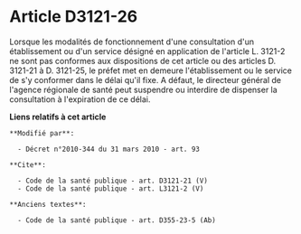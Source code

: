 # Article D3121-26

Lorsque les modalités de fonctionnement d'une consultation d'un établissement ou d'un service désigné en application de
l'article L. 3121-2 ne sont pas conformes aux dispositions de cet article ou des articles D. 3121-21 à D. 3121-25, le préfet
met en demeure l'établissement ou le service de s'y conformer dans le délai qu'il fixe. A défaut, le directeur général de
l'agence régionale de santé peut suspendre ou interdire de dispenser la consultation à l'expiration de ce délai.

**Liens relatifs à cet article**

	**Modifié par**:

	  - Décret n°2010-344 du 31 mars 2010 - art. 93

	**Cite**:

	  - Code de la santé publique - art. D3121-21 (V)
	  - Code de la santé publique - art. L3121-2 (V)

	**Anciens textes**:

	  - Code de la santé publique - art. D355-23-5 (Ab)
